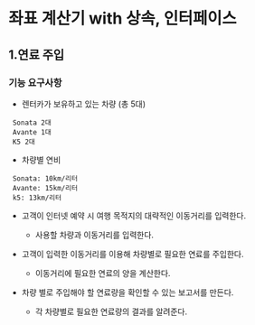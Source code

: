 # 좌표 계산기 with 상속, 인터페이스

## 1.연료 주입
### 기능 요구사항
- 렌터카가 보유하고 있는 차량 (총 5대)
```text
 Sonata 2대
 Avante 1대
 K5 2대
```

- 차량별 연비
```text
 Sonata: 10km/리터
 Avante: 15km/리터
 k5: 13km/리터
```
    
- 고객이 인터넷 예약 시 여행 목적지의 대략적인 이동거리를 입력한다.
  - 사용할 차량과 이동거리를 입력한다.
   
- 고객이 입력한 이동거리를 이용해 차량별로 필요한 연료를 주입한다.
  - 이동거리에 필요한 연료의 양을 계산한다.
    
- 차량 별로 주입해야 할 연료량을 확인할 수 있는 보고서를 만든다.
  - 각 차량별로 필요한 연료량의 결과를 알려준다.   
    
